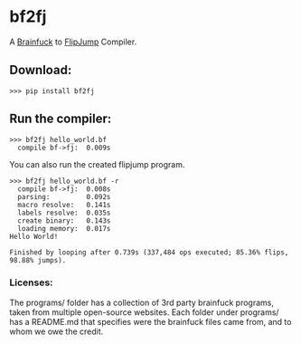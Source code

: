 # bf2fj
A [Brainfuck](https://esolangs.org/wiki/Brainfuck) to [FlipJump](https://github.com/tomhea/flip-jump) Compiler.

## Download:
```
>>> pip install bf2fj
```

## Run the compiler:

```
>>> bf2fj hello_world.bf 
  compile bf->fj:  0.009s
```

You can also run the created flipjump program.
```
>>> bf2fj hello_world.bf -r
  compile bf->fj:  0.008s
  parsing:         0.092s
  macro resolve:   0.141s
  labels resolve:  0.035s
  create binary:   0.143s
  loading memory:  0.017s
Hello World!

Finished by looping after 0.739s (337,484 ops executed; 85.36% flips, 98.88% jumps).
```

### Licenses:
The programs/ folder has a collection of 3rd party brainfuck programs, taken from multiple open-source websites. Each folder under programs/ has a README.md that specifies were the brainfuck files came from, and to whom we owe the credit.
